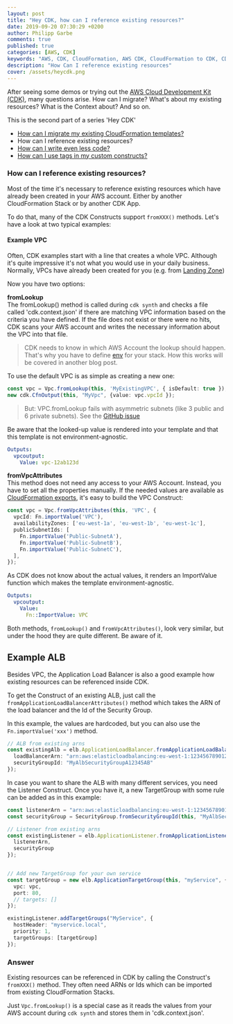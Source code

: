 ```yaml
---
layout: post
title: "Hey CDK, how can I reference existing resources?"
date: 2019-09-20 07:30:29 +0200
author: Philipp Garbe
comments: true
published: true
categories: [AWS, CDK]
keywords: "AWS, CDK, CloudFormation, AWS CDK, CloudFormation to CDK, CDK GetAtt, CDK import existing resources, Convert CloudFormation to CDK"
description: "How Can I reference existing resources"
cover: /assets/heycdk.png
---
```


After seeing some demos or trying out the [AWS Cloud Development Kit (CDK)](https://aws.amazon.com/cdk/), many questions arise. How can I migrate? What's about my existing resources? What is the Context about? And so on.

This is the second part of a series 'Hey CDK'
- [How can I migrate my existing CloudFormation templates?](/blog/2019/09/11/hey-cdk-how-to-migrate/)
- How can I reference existing resources?
- [How can I write even less code?](/blog/2019/10/01/hey-cdk-how-to-write-less-code/)
- [How can I use tags in my custom constructs?](/blog/2020/01/21/hey-cdk-how-to-use-tags-in-custom-constructs/)


### How can I reference existing resources?

Most of the time it's necessary to reference existing resources which have already been created in your AWS account. Either by another CloudFormation Stack or by another CDK App.

To do that, many of the CDK Constructs support `fromXXX()` methods. Let's have a look at two typical examples:


#### Example VPC
Often, CDK examples start with a line that creates a whole VPC. Although it's quite impressive it's not what you would use in your daily business. Normally, VPCs have already been created for you (e.g. from [Landing Zone](https://aws.amazon.com/solutions/aws-landing-zone/))

Now you have two options:

__fromLookup__  
The fromLookup() method is called during `cdk synth` and checks a file called 'cdk.context.json' if there are matching VPC information based on the criteria you have defined. If the file does not exist or there were no hits, CDK scans your AWS account and writes the necessary information about the VPC into that file.

> CDK needs to know in which AWS Account the lookup should happen. That's why you have to define [env](https://docs.aws.amazon.com/cdk/latest/guide/environments.html) for your stack. How this works will be covered in another blog post.

To use the default VPC is as simple as creating a new one:

```typescript
const vpc = Vpc.fromLookup(this, 'MyExistingVPC', { isDefault: true });
new cdk.CfnOutput(this, "MyVpc", {value: vpc.vpcId });
```

> But: VPC.fromLookup fails with asymmetric subnets (like 3 public and 6 private subnets). See the [GitHub issue](https://github.com/aws/aws-cdk/issues/3407)

Be aware that the looked-up value is rendered into your template and that this template is not environment-agnostic.

```yaml
Outputs:
  vpcoutput:
    Value: vpc-12ab123d
```

__fromVpcAttributes__   
This method does not need any access to your AWS Account. Instead, you have to set all the properties manually. If the needed values are available as [CloudFormation exports](https://docs.aws.amazon.com/AWSCloudFormation/latest/UserGuide/using-cfn-stack-exports.html), it's easy to build the VPC Construct:

```typescript
const vpc = Vpc.fromVpcAttributes(this, 'VPC', {
  vpcId: Fn.importValue('VPC'),
  availabilityZones: ['eu-west-1a', 'eu-west-1b', 'eu-west-1c'],
  publicSubnetIds: [
    Fn.importValue('Public-SubnetA'),
    Fn.importValue('Public-SubnetB'),
    Fn.importValue('Public-SubnetC'),
  ],
});
```

As CDK does not know about the actual values, it renders an ImportValue function which makes the template environment-agnostic.

```yaml
Outputs:
  vpcoutput:
    Value:
      Fn::ImportValue: VPC
```

Both methods, `fromLookup()` and `fromVpcAttributes()`, look very similar, but under the hood they are quite different. Be aware of it.

## Example ALB

Besides VPC, the Application Load Balancer is also a good example how existing resources can be referenced inside CDK.

To get the Construct of an existing ALB, just call the `fromApplicationLoadBalancerAttributes()` method which takes the ARN of the load balancer and the Id of the Security Group. 

In this example, the values are hardcoded, but you can also use the `Fn.importValue('xxx')` method.

```typescript
// ALB from existing arns
const existingAlb = elb.ApplicationLoadBalancer.fromApplicationLoadBalancerAttributes(this, "ImportedALB", {
  loadBalancerArn: "arn:aws:elasticloadbalancing:eu-west-1:123456789012...",
  securityGroupId: "MyAlbSecurityGroupA12345AB"
});
```

In case you want to share the ALB with many different services, you need the Listener Construct. Once you have it, a new TargetGroup with some rule can be added as in this example:

```typescript
const listenerArn = "arn:aws:elasticloadbalancing:eu-west-1:123456789012:listener/app/..."
const securityGroup = SecurityGroup.fromSecurityGroupId(this, "MyAlbSecGroup", "MyAlbSecurityGroupC60015CB:")

// Listener from existing arns
const existingListener = elb.ApplicationListener.fromApplicationListenerAttributes(this, "SharedListener", {
  listenerArn,
  securityGroup
});


// Add new TargetGroup for your own service
const targetGroup = new elb.ApplicationTargetGroup(this, "myService", {
  vpc: vpc,
  port: 80,
  // targets: []
});

existingListener.addTargetGroups("MyService", {
  hostHeader: "myservice.local",
  priority: 1,
  targetGroups: [targetGroup]
});
```

### Answer
Existing resources can be referenced in CDK by calling the Construct's `fromXXX()` method. They often need ARNs or Ids which can be imported from existing CloudFormation Stacks.

Just `Vpc.fromLookup()` is a special case as it reads the values from your AWS account during `cdk synth` and stores them in 'cdk.context.json'.
